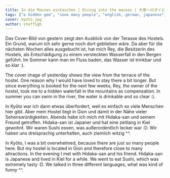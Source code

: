 ```yaml
---
title: In die Massen eintauchen | Diving into the masses | 大衆へのダイビング
tags: ["a hidden gem", "sooo many people", "english, german, japanese"]
cover: kyoto.jpg
author: steffigb
---
```

<re-img src="hostel.jpg" title="Hostel view"></re-img>

Das Cover-Bild von gestern zeigt den Ausblick von der Terasse des Hostels. Ein Grund, warum ich sehr gerne noch dort geblieben wäre. Da aber für die nächsten Wochen alles ausgebucht ist, hat mich Rey, die Besitzerin des Hostels, als Entschädigung zu einem versteckten Wasserfall in den Bergen geführt. Im Sommer kann man im Fluss baden, das Wasser ist trinkbar und so klar :). 

The cover image of yesterday shows the view from the terrace of the hostel. One reason why I would have loved to stay there a bit longer. But since everything is booked for the next few weeks, Rey, the owner of the hostel, took me to a hidden waterfall in the mountains as compensation. In summer you can swim in the river, the water is drinkable and so clear :). 

<re-img src="waterfall.jpg" title="Hidden gem in the mountains"></re-img>

In Kyōto war ich dann etwas überfordert, weil es einfach so viele Menschen hier gibt. Aber mein Hostel liegt in Gion und damit in der Nähe vieler Sehenswürdigkeiten.
Abends habe ich mich mit Hidaka-san und seinem Freund getroffen. Hidaka-san ist Japaner und hat eine zeitlang in Kiel gewohnt. Wir waren Sushi essen, was außerordentlich lecker war :D. Wir haben uns dreisprachig unterhalten, auch ziemlich witzig ^^.

In Kyōto, I was a bit overwhelmed, because there are just so many people here. But my hostel is located in Gion and therefore close to many attractions.
In the evening I met with Hidaka-san and his friend. Hidaka-san is Japanese and lived in Kiel for a while. We went to eat Sushi, which was extremely tasty :D. We talked in three different languages, what was kind of funny ^^.

<re-img src="kyoto.jpg" title="Kyōto view"></re-img>






